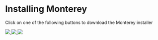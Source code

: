 # Installing Monterey
Click on one of the following buttons to download the Monterey installer

<a href="https://nuts.jeroenvinke.nl/download/win32/latest">
  <img src="http://i.imgur.com/F8bIVof.png"></img>
</a>

<a href="https://nuts.jeroenvinke.nl/download/darwin/latest">
  <img src="http://i.imgur.com/8MvzDvO.png"></img>
</a>

<a href="https://nuts.jeroenvinke.nl/download/linux/latest">
  <img src="http://i.imgur.com/9QnKhAs.png"></img>
</a>
